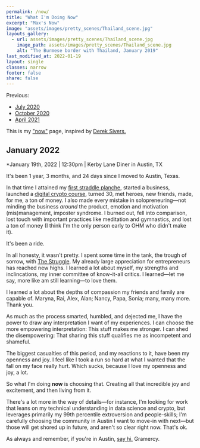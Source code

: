 ```yaml
---
permalink: /now/
title: "What I'm Doing Now"
excerpt: "Max's Now"
image: "assets/images/pretty_scenes/Thailand_scene.jpg"
layouts_gallery:
  - url: assets/images/pretty_scenes/Thailand_scene.jpg
    image_path: assets/images/pretty_scenes/Thailand_scene.jpg
    alt: "The Burmese border with Thailand, January 2019"
last_modified_at: 2022-01-19
layout: single
classes: narrow
footer: false
share: false
---
```


Previous:
- [July 2020](https://github.com/mefrem/mefrem.github.io/commit/e05bc4978ca2c3e1954959d566d0a10ed24571d2)
- [October 2020](https://github.com/mefrem/mefrem.github.io/commit/01e0747d441a4ac868b75960211512aa27357c4c?branch=01e0747d441a4ac868b75960211512aa27357c4c&diff=split)
- [April 2021](https://github.com/mefrem/mefrem.github.io/commit/02009472faf8e6587945a7975773552942f7b711)

This is my ["now"](https://nownownow.com/about) page, inspired by [Derek Sivers.](https://sivers.org/nowff)

## January 2022

*January 19th, 2022 | 12:30pm | Kerby Lane Diner in Austin, TX

It's been 1 year, 3 months, and 24 days since I moved to Austin, Texas.

In that time I attained my [first straddle planche](https://www.instagram.com/p/CL4nDzmF7vD/), started a business, launched a [digital crypto course](www.maxyields.io), turned 30, met heroes, new friends, made, for me, a ton of money. I also made every mistake in solopreneuring—not minding the business _around_ the product, emotion and motivation (mis)management, imposter syndrome. I burned out, fell into comparison, lost touch with important practices like meditation and gymnastics, and lost a ton of money (I think I'm the only person early to OHM who didn't make it).

It's been a ride.

In all honesty, it wasn't pretty. I spent some time in the tank, the trough of sorrow, with [The Struggle](https://techcrunch.com/2012/06/14/the-struggle/). My already large appreciation for entrepreneurs has reached new highs. I learned a lot about myself, my strengths and inclincations, my inner committee of know-it-all critics. I learned—let me say, more like am still learning—to love them.

I learned a lot about the depths of compassion my friends and family are capable of. Maryna, Rai, Alex, Alan; Nancy, Papa, Sonia; many, many more. Thank you.

As much as the process smarted, humbled, and dejected me, I have the power to draw any interpretation I want of my experiences. I can choose the more empowering interpretation: This stuff makes me stronger. I can shed the disempowering: That sharing this stuff qualifies me as incompetent and shameful.

The biggest casualties of this period, and my reactions to it, have been my openness and joy. I feel like I took a run so hard at what I wanted that the fall on my face really hurt. Which sucks, because I love my openness and joy, a lot.

So what I'm doing **now** is choosing that. Creating all that incredible joy and excitement, and then living from it. 

There's a lot more in the way of details—for instance, I'm looking for work that leans on my technical understanding in data science and crypto, but leverages primarily my 99th percentile extroversion and people-skills; I'm carefully choosing the community in Austin I want to move-in with next—but those will get shored up in future, and aren't so clear right now. That's ok.

As always and remember, if you're in Austin, [say hi.](https://twitter.com/maxefremov) Gramercy.